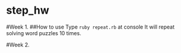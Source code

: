 # step_hw

#Week 1.
##How to use
Type `ruby repeat.rb` at console
It will repeat solving word puzzles 10 times.

#Week 2.
##

